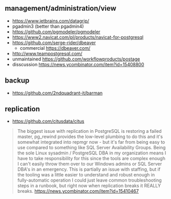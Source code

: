 
## management/administration/view

- https://www.jetbrains.com/datagrip/
- pgadmin3 (better than pgadmin4)
- https://github.com/pgmodeler/pgmodeler
- https://www2.navicat.com/pl/products/navicat-for-postgresql
- https://github.com/serge-rider/dbeaver
  - commercial https://dbeaver.com/
- http://www.teampostgresql.com/
- unmaintained https://github.com/workflowproducts/postage
- disscussion https://news.ycombinator.com/item?id=15408800

## backup

- https://github.com/2ndquadrant-it/barman

## replication

- https://github.com/citusdata/citus

>The biggest issue with replication in PostgreSQL is restoring a failed master, pg_rewind provides the low-level plumbing to do this and it's somewhat integrated into repmgr now - but it's far from being easy to use compared to something like SQL Server Availability Groups. Being the sole Linux sysadmin / PostgreSQL DBA in my organization means I have to take responsibility for this since the tools are complex enough I can't easily throw them over to our Windows admins or SQL Server DBA's in an emergency. This is partially an issue with staffing, but if the tooling was a little easier to understand and robust enough in fully-automatic operation I could just leave common troubleshooting steps in a runbook, but right now when replication breaks it REALLY breaks.
> https://news.ycombinator.com/item?id=15410467
